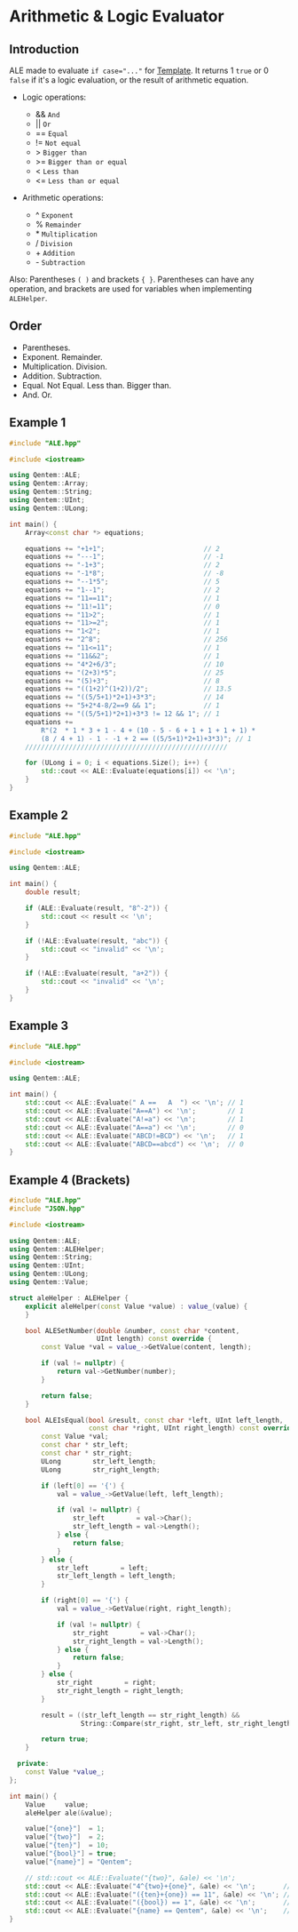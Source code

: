 # Arithmetic & Logic Evaluator

## Introduction

ALE made to evaluate `if case="..."` for [Template](https://github.com/HaniAmmar/Qentem-Engine/blob/master/Documentation/Template.md). It returns 1 `true` or 0 `false` if it's a logic evaluation, or the result of arithmetic equation.

-   Logic operations:
    -   &&  `And`
    -   ||  `Or`
    -   ==  `Equal`
    -   !=  `Not equal`
    -   \>  `Bigger than`
    -   \>= `Bigger than or equal`
    -   <   `Less than`
    -   <=  `Less than or equal`

-   Arithmetic operations:
    -   ^   `Exponent`
    -   %   `Remainder`
    -   \*  `Multiplication`
    -   /   `Division`
    -   \+  `Addition`
    -   \-  `Subtraction`

Also: Parentheses `( )` and brackets `{ }`. Parentheses can have any operation, and brackets are used for variables when implementing `ALEHelper`.

## Order
-   Parentheses.
-   Exponent. Remainder.
-   Multiplication. Division.
-   Addition. Subtraction.
-   Equal. Not Equal. Less than. Bigger than.
-   And. Or.

## Example 1

```cpp
#include "ALE.hpp"

#include <iostream>

using Qentem::ALE;
using Qentem::Array;
using Qentem::String;
using Qentem::UInt;
using Qentem::ULong;

int main() {
    Array<const char *> equations;

    equations += "+1+1";                         // 2
    equations += "---1";                         // -1
    equations += "-1+3";                         // 2
    equations += "-1*8";                         // -8
    equations += "--1*5";                        // 5
    equations += "1--1";                         // 2
    equations += "11==11";                       // 1
    equations += "11!=11";                       // 0
    equations += "11>2";                         // 1
    equations += "11>=2";                        // 1
    equations += "1<2";                          // 1
    equations += "2^8";                          // 256
    equations += "11<=11";                       // 1
    equations += "11&&2";                        // 1
    equations += "4*2+6/3";                      // 10
    equations += "(2+3)*5";                      // 25
    equations += "(5)+3";                        // 8
    equations += "((1+2)^(1+2))/2";              // 13.5
    equations += "((5/5+1)*2+1)+3*3";            // 14
    equations += "5+2*4-8/2==9 && 1";            // 1
    equations += "((5/5+1)*2+1)+3*3 != 12 && 1"; // 1
    equations +=
        R"(2  * 1 * 3 + 1 - 4 + (10 - 5 - 6 + 1 + 1 + 1 + 1) *
        (8 / 4 + 1) - 1 - -1 + 2 == ((5/5+1)*2+1)+3*3)"; // 1
    ///////////////////////////////////////////////////

    for (ULong i = 0; i < equations.Size(); i++) {
        std::cout << ALE::Evaluate(equations[i]) << '\n';
    }
}
```

## Example 2

```cpp
#include "ALE.hpp"

#include <iostream>

using Qentem::ALE;

int main() {
    double result;

    if (ALE::Evaluate(result, "8^-2")) {
        std::cout << result << '\n';
    }

    if (!ALE::Evaluate(result, "abc")) {
        std::cout << "invalid" << '\n';
    }

    if (!ALE::Evaluate(result, "a+2")) {
        std::cout << "invalid" << '\n';
    }
}
```

## Example 3

```cpp
#include "ALE.hpp"

#include <iostream>

using Qentem::ALE;

int main() {
    std::cout << ALE::Evaluate(" A ==   A  ") << '\n'; // 1
    std::cout << ALE::Evaluate("A==A") << '\n';        // 1
    std::cout << ALE::Evaluate("A!=a") << '\n';        // 1
    std::cout << ALE::Evaluate("A==a") << '\n';        // 0
    std::cout << ALE::Evaluate("ABCD!=BCD") << '\n';   // 1
    std::cout << ALE::Evaluate("ABCD==abcd") << '\n';  // 0
}
```

## Example 4 (Brackets)

```cpp
#include "ALE.hpp"
#include "JSON.hpp"

#include <iostream>

using Qentem::ALE;
using Qentem::ALEHelper;
using Qentem::String;
using Qentem::UInt;
using Qentem::ULong;
using Qentem::Value;

struct aleHelper : ALEHelper {
    explicit aleHelper(const Value *value) : value_(value) {
    }

    bool ALESetNumber(double &number, const char *content,
                      UInt length) const override {
        const Value *val = value_->GetValue(content, length);

        if (val != nullptr) {
            return val->GetNumber(number);
        }

        return false;
    }

    bool ALEIsEqual(bool &result, const char *left, UInt left_length,
                    const char *right, UInt right_length) const override {
        const Value *val;
        const char * str_left;
        const char * str_right;
        ULong        str_left_length;
        ULong        str_right_length;

        if (left[0] == '{') {
            val = value_->GetValue(left, left_length);

            if (val != nullptr) {
                str_left        = val->Char();
                str_left_length = val->Length();
            } else {
                return false;
            }
        } else {
            str_left        = left;
            str_left_length = left_length;
        }

        if (right[0] == '{') {
            val = value_->GetValue(right, right_length);

            if (val != nullptr) {
                str_right        = val->Char();
                str_right_length = val->Length();
            } else {
                return false;
            }
        } else {
            str_right        = right;
            str_right_length = right_length;
        }

        result = ((str_left_length == str_right_length) &&
                  String::Compare(str_right, str_left, str_right_length));

        return true;
    }

  private:
    const Value *value_;
};

int main() {
    Value     value;
    aleHelper ale(&value);

    value["{one}"]  = 1;
    value["{two}"]  = 2;
    value["{ten}"]  = 10;
    value["{bool}"] = true;
    value["{name}"] = "Qentem";

    // std::cout << ALE::Evaluate("{two}", &ale) << '\n';
    std::cout << ALE::Evaluate("4^{two}+{one}", &ale) << '\n';       // 17
    std::cout << ALE::Evaluate("({ten}+{one}) == 11", &ale) << '\n'; // 1
    std::cout << ALE::Evaluate("({bool}) == 1", &ale) << '\n';       // 1
    std::cout << ALE::Evaluate("{name} == Qentem", &ale) << '\n';    // 1
}
```
